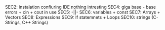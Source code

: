 SEC2: instalation confiuring IDE nothing intresting
SEC4: giga base - base errors + cin + cout in use
SEC5: -||-
SEC6: variables + const
SEC7: Arrays + Vectors
SEC8: Expressions
SEC9: If statemnets + Loops
SEC10: strings (C-Strings, C++ Strings)
